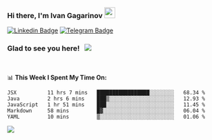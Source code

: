 ### Hi there, I'm Ivan Gagarinov <img src="https://media.giphy.com/media/hvRJCLFzcasrR4ia7z/giphy.gif" width="25px">

[![Linkedin Badge](https://img.shields.io/badge/-LinkedIn-0e76a8?style=flat-square&logo=Linkedin&logoColor=white)](https://linkedin.com/in/ivan-gagarinov-142ba3141/)
[![Telegram Badge](https://img.shields.io/badge/-Telegram-0088cc?style=flat-square&logo=Telegram&logoColor=white)](https://t.me/igagarinov)

### Glad to see you here! &nbsp; ![](https://visitor-badge.glitch.me/badge?page_id=dzencot.dzencot)

</br>

📊 **This Week I Spent My Time On:**
<!--START_SECTION:waka-->
```text
JSX          11 hrs 7 mins   █████████████████░░░░░░░░   68.34 % 
Java         2 hrs 6 mins    ███▒░░░░░░░░░░░░░░░░░░░░░   12.93 % 
JavaScript   1 hr 51 mins    ███░░░░░░░░░░░░░░░░░░░░░░   11.45 % 
Markdown     58 mins         █▓░░░░░░░░░░░░░░░░░░░░░░░   06.04 % 
YAML         10 mins         ▒░░░░░░░░░░░░░░░░░░░░░░░░   01.06 % 
```
<!--END_SECTION:waka-->

[![](https://github-readme-stats.vercel.app/api?username=dzencot&theme=gruvbox)](https://github.com/dzencot)
